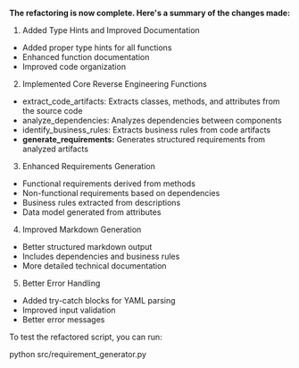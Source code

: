 **The refactoring is now complete. Here's a summary of the changes made:**

1. Added Type Hints and Improved Documentation
- Added proper type hints for all functions
- Enhanced function documentation
- Improved code organization

2. Implemented Core Reverse Engineering Functions
- extract_code_artifacts: Extracts classes, methods, and attributes from the source code
- analyze_dependencies: Analyzes dependencies between components
- identify_business_rules: Extracts business rules from code artifacts
- **generate_requirements:** Generates structured requirements from analyzed artifacts

3. Enhanced Requirements Generation
- Functional requirements derived from methods
- Non-functional requirements based on dependencies
- Business rules extracted from descriptions
- Data model generated from attributes

4. Improved Markdown Generation
- Better structured markdown output
- Includes dependencies and business rules
- More detailed technical documentation

5. Better Error Handling
- Added try-catch blocks for YAML parsing
- Improved input validation
- Better error messages

To test the refactored script, you can run:

python src/requirement_generator.py